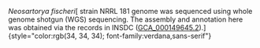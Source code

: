 *Neosartorya fischeri*[ strain NRRL 181 genome was sequenced using whole
genome shotgun (WGS) sequencing. The assembly and annotation here was
obtained via the records in INSDC
([GCA\_000149645.2](https://www.ebi.ac.uk/ena/data/view/GCA_000149645.2)).]{style="color:rgb(34, 34, 34); font-family:verdana,sans-serif"}
